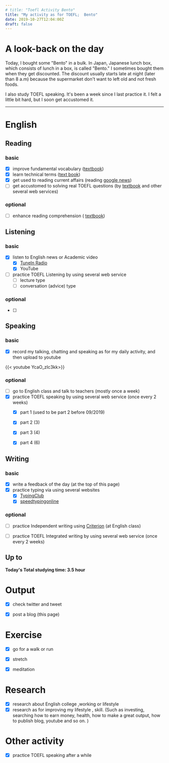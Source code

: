 ```yaml
---
# title: "Toefl Activity Bento"
title: "My activity as for TOEFL;  Bento"
date: 2019-10-27T12:04:00Z
draft: false
---
```


# A look-back on the day


Today, I bought some "Bento" in a bulk. In Japan, Japanese lunch box, which consists of lunch in a box, is called "Bento." I sometimes bought them when they get discounted. The discount usually starts late at night (later than 8 a.m) because the supermarket don't want to left old and not fresh foods.

I also study TOEFL speaking. It's been a week since I last practice it. I felt a little bit hard, but I soon get accustomed it.












------



# English

## Reading

### basic

- [x] improve fundamental vocabulary ([textbook](https://www.amazon.co.jp/dp/4010941855/))
- [x] learn technical terms ([text book](https://www.amazon.co.jp/dp/4866390611/))
- [x] get used to reading current affairs (reading [google news](https://news.google.com/))
- [ ] get accustomed to solving real TOEFL questions  (by [textbook](https://www.amazon.co.jp/dp/4862902014/) and other several web services)

### optional

- [ ] enhance reading  comprehension ( [textbook](https://www.amazon.co.jp/dp/4010323310/))





## Listening

### basic

- [x] listen to English news or Academic video 
  - [x] [TuneIn Radio](https://tunein.com)
  - [x] YouTube
- [ ] practice TOEFL Listening by using several web service
  - [ ] lecture type
  - [ ] conversation (advice) type

### optional

- [ ] 





## Speaking

### basic

- [x] record my talking, chatting and speaking as for my daily activity, and then upload to youtube

{{< youtube YcaO_zIc3kk>}}

### optional

- [ ] go to English class and talk to teachers (mostly once a week)
- [x] practice TOEFL speaking  by using several web service (once every  2 weeks)
  - [x] part 1  (used to be part 2 before 09/2019)
  - [x] part 2 (3)
  - [x] part 3 (4)
  - [x] part 4 (6)





## Writing

### basic

- [x] write a feedback of the day (at the top of this page)
- [x] practice typing via using several websites
  - [x] [TypingClub](https://www.typingclub.com)
  - [x] [speedtypingonline](https://www.speedtypingonline.com/games/type-the-alphabet.php)

### optional

- [ ] practice Independent writing using [Criterion](https://criterion.ets.org/criterion/default.aspx) (at English class)

- [ ] practice TOEFL Integrated writing by using several web service (once every 2 weeks)

  



## Up to

**Today's Total studying time:  3.5    hour**







# Output

- [x] check twitter and tweet 
- [x] post a blog (this page)



# Exercise

- [x] go for a walk or run

- [x] stretch

- [x] meditation

  

# Research

- [x] research about English college ,working or lifestyle
- [x] research as for improving my lifestyle , skill. (Such as investing, searching how to earn money, health, how to make a great output, how to publish blog, youtube and so on. )

# Other activity

- [x] practice TOEFL speaking after a while

